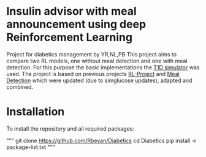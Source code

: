 # Insulin advisor with meal announcement using deep Reinforcement Learning

Project for diabetics management by YR,NL,PB
This project aims to compare two RL models, one without meal detection and one with meal detection. 
For this purpose the basic implementations the [T1D simulator](https://github.com/jxx123/simglucose) was used. 
The project is based on previous projects [RL-Project](https://github.com/miopp2/diabetes-RL-project/tree/main) and [Meal Detection](https://github.com/bodging/DiabetsTechMeatDetection) which were updated (due to simglucose updates), adapted and combined.

# Installation

To install the repository and all required packages:

"""
git clone https://github.com/Rbeyan/Diabetics
cd Diabetics
pip install -r package-list.txt
"""


